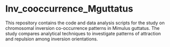 # Inv_cooccurrence_Mguttatus
This repository contains the code and data analysis scripts for the study on chromosomal inversion co-occurrence patterns in Mimulus guttatus. The study compares analytical techniques to investigate patterns of attraction and repulsion among inversion orientations.
